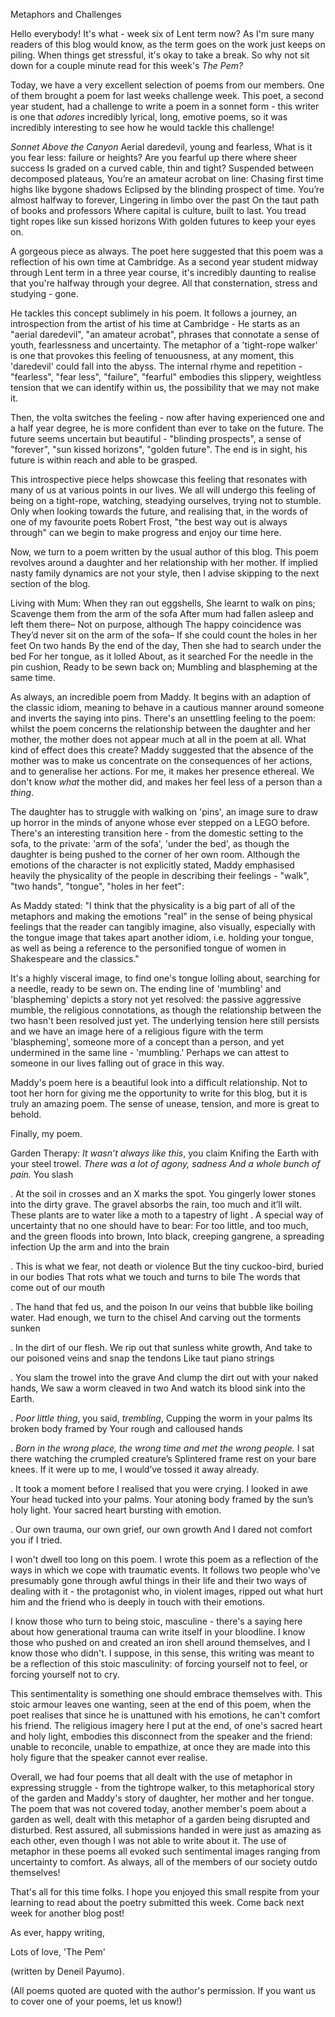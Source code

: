 
Metaphors and Challenges

Hello everybody! It's what - week six of Lent term now? As I'm sure many readers of this blog would know, as the term goes on the work just keeps on piling. When things get stressful, it's okay to take a break. So why not sit down for a couple minute read for this week's *The Pem?*

Today, we have a very excellent selection of poems from our members. One of them brought a poem for last weeks challenge week. This poet, a second year student, had a challenge to write a poem in a sonnet form - this writer is one that *adores* incredibly lyrical, long, emotive poems, so it was incredibly interesting to see how he would tackle this challenge!

*Sonnet Above the Canyon*
	Aerial daredevil, young and fearless,
	What is it you fear less: failure or heights?
	Are you fearful up there where sheer success
	Is graded on a curved cable, thin and tight?
	Suspended between decomposed plateaus,
	You’re an amateur acrobat on line:
	Chasing first time highs like bygone shadows
	Eclipsed by the blinding prospect of time.
	You’re almost halfway to forever,
	Lingering in limbo over the past
	On the taut path of books and professors
	Where capital is culture, built to last.
	You tread tight ropes like sun kissed horizons
	With golden futures to keep your eyes on.

A gorgeous piece as always. The poet here suggested that this poem was a reflection of his own time at Cambridge. As a second year student midway through Lent term in a three year course, it's incredibly daunting to realise that you're halfway through your degree. All that consternation, stress and studying - gone. 

He tackles this concept sublimely in his poem. It follows a journey, an introspection from the artist of his time at Cambridge - He starts as an "aerial daredevil", "an amateur acrobat", phrases that connotate a sense of youth, fearlessness and uncertainty. The metaphor of a 'tight-rope walker' is one that provokes this feeling of tenuousness, at any moment, this 'daredevil' could fall into the abyss. The internal rhyme and repetition - "fearless", "fear less", "failure", "fearful" embodies this slippery, weightless tension that we can identify within us, the possibility that we may not make it.

Then, the volta switches the feeling - now after having experienced one and a half year degree, he is more confident than ever to take on the future. The future seems uncertain but beautiful - "blinding prospects", a sense of "forever", "sun kissed horizons", "golden future". The end is in sight, his future is within reach and able to be grasped. 

This introspective piece helps showcase this feeling that resonates with many of us at various points in our lives. We all will undergo this feeling of being on a tight-rope, watching, steadying ourselves, trying not to stumble. Only when looking towards the future, and realising that, in the words of one of my favourite poets Robert Frost, "the best way out is always through" can we begin to make progress and enjoy our time here.

Now, we turn to a poem written by the usual author of this blog. This poem revolves around a daughter and her relationship with her mother. If implied nasty family dynamics are not your style, then I advise skipping to the next section of the blog.

Living with Mum:
	When they ran out eggshells,
	She learnt to walk on pins;
	Scavenge them from the arm of the sofa
	After mum had fallen asleep and left them there–
	Not on purpose, although
	The happy coincidence was
	They’d never sit on the arm of the sofa–
	If she could count the holes in her feet
	On two hands
	By the end of the day,
	Then she had to search under the bed
	For her tongue, as it lolled
	About, as it searched
	For the needle in the pin cushion,
	Ready to be sewn back on;
	Mumbling and blaspheming at the same time.

As always, an incredible poem from Maddy. It begins with an adaption of the classic idiom, meaning to behave in a cautious manner around someone and inverts the saying into pins. There's an unsettling feeling to the poem: whilst the poem concerns the relationship between the daughter and her mother, the mother does not appear much at all in the poem at all. What kind of effect does this create? Maddy suggested that the absence of the mother was to make us concentrate on the consequences of her actions, and to generalise her actions. For me, it makes her presence ethereal. We don't know *what* the mother did, and makes her feel less of a person than a *thing*. 

The daughter has to struggle with walking on 'pins', an image sure to draw up horror in the minds of anyone whose ever stepped on a LEGO before. There's an interesting transition here - from the domestic setting to the sofa, to the private: 'arm of the sofa', 'under the bed', as though the daughter is being pushed to the corner of her own room. Although the emotions of the character is not explicitly stated, Maddy emphasised heavily the physicality of the people in describing their feelings - "walk", "two hands", "tongue", "holes in her feet":

As Maddy stated:
	"I think that the physicality is a big part of all of the metaphors and making the emotions "real" in the sense of being physical feelings that the reader can tangibly imagine, also visually, especially with the tongue image that takes apart another idiom, i.e. holding your tongue, as well as being a reference to the personified tongue of women in Shakespeare and the classics."

It's a highly visceral image, to find one's tongue lolling about, searching for a needle, ready to be sewn on. The ending line of 'mumbling' and 'blaspheming' depicts a story not yet resolved: the passive aggressive mumble, the religious connotations, as though the relationship between the two hasn't been resolved just yet. The underlying tension here still persists and we have an image here of a religious figure with the term 'blaspheming', someone more of a concept than a person, and yet undermined in the same line - 'mumbling.' Perhaps we can attest to someone in our lives falling out of grace in this way.

Maddy's poem here is a beautiful look into a difficult relationship. Not to toot her horn for giving me the opportunity to write for this blog, but it is truly an amazing poem. The sense of unease, tension, and more is great to behold.

Finally, my poem.

Garden Therapy:
	*It wasn’t always like this*, you claim
	Knifing the Earth with your steel trowel.
	*There was a lot of agony, sadness*
	*And a whole bunch of pain.* You slash

.
	At the soil in crosses and an X marks the spot.
	You gingerly lower stones into the dirty grave.
	The gravel absorbs the rain, too much and it’ll wilt.
	These plants are to water like a moth to a tapestry of light
.
	A special way of uncertainty that no one should have to bear:
	For too little, and too much, and the green floods into brown,
	Into black, creeping gangrene, a spreading infection
	Up the arm and into the brain

.
	This is what we fear, not death or violence
	But the tiny cuckoo-bird, buried in our bodies
	That rots what we touch and turns to bile
	The words that come out of our mouth

.
	The hand that fed us, and the poison
	In our veins that bubble like boiling water.
	Had enough, we turn to the chisel
	And carving out the torments sunken

.
	In the dirt of our flesh.
	We rip out that sunless white growth,
	And take to our poisoned veins and snap the tendons
	Like taut piano strings

.
	You slam the trowel into the grave
	And clump the dirt out with your naked hands,
	We saw a worm cleaved in two
	And watch its blood sink into the Earth.

.
	*Poor little thing*, you said, *trembling*,
	Cupping the worm in your palms
	Its broken body framed by
	Your rough and calloused hands

.
	*Born in the wrong place, the wrong time and met the wrong people.*
	I sat there watching the crumpled creature’s
	Splintered frame rest on your bare knees.
	If it were up to me, I would’ve tossed it away already.

.
	It took a moment before I realised that you were crying. I looked in awe
	Your head tucked into your palms.
	Your atoning body framed by the sun’s holy light.
	Your sacred heart bursting with emotion.

.
	Our own trauma, our own grief, our own growth
	And I dared not comfort you if I tried.

I won't dwell too long on this poem. I wrote this poem as a reflection of the ways in which we cope with traumatic events. It follows two people who've presumably gone through awful things in their life and their two ways of dealing with it - the protagonist who, in violent images, ripped out what hurt him and the friend who is deeply in touch with their emotions.

I know those who turn to being stoic, masculine - there's a saying here about how generational trauma can write itself in your bloodline. I know those who pushed on and created an iron shell around themselves, and I know those who didn't. I suppose, in this sense, this writing was meant to be a reflection of this stoic masculinity: of forcing yourself not to feel, or forcing yourself not to cry.

This sentimentality is something one should embrace themselves with. This stoic armour leaves one wanting, seen at the end of this poem, when the poet realises that since he is unattuned with his emotions, he can't comfort his friend. The religious imagery here I put at the end, of one's sacred heart and holy light, embodies this disconnect from the speaker and the friend: unable to reconcile, unable to empathize, at once they are made into this holy figure that the speaker cannot ever realise.

Overall, we had four poems that all dealt with the use of metaphor in expressing struggle - from the tightrope walker, to this metaphorical story of the garden and Maddy's story of daughter, her mother and her tongue. The poem that was not covered today, another member's poem about a garden as well, dealt with this metaphor of a garden being disrupted and disturbed. Rest assured, all submissions handed in were just as amazing as each other, even though I was not able to write about it. The use of metaphor in these poems all evoked such sentimental images ranging from uncertainty to comfort. As always, all of the members of our society outdo themselves!

That's all for this time folks. I hope you enjoyed this small respite from your learning to read about the poetry submitted this week. Come back next week for another blog post! 

As ever, happy writing,

Lots of love, 'The Pem'

(written by Deneil Payumo).

(All poems quoted are quoted with the author's permission. If you want us to cover one of your poems, let us know!)